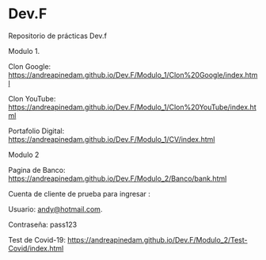 # Dev.F
Repositorio de prácticas Dev.f 

Modulo 1. 

Clon Google: https://andreapinedam.github.io/Dev.F/Modulo_1/Clon%20Google/index.html

Clon YouTube: https://andreapinedam.github.io/Dev.F/Modulo_1/Clon%20YouTube/index.html

Portafolio Digital: https://andreapinedam.github.io/Dev.F/Modulo_1/CV/index.html

Modulo 2

Pagina de Banco: https://andreapinedam.github.io/Dev.F/Modulo_2/Banco/bank.html 

Cuenta de cliente de prueba para ingresar :

Usuario: andy@hotmail.com. 

Contraseña: pass123

Test de Covid-19: https://andreapinedam.github.io/Dev.F/Modulo_2/Test-Covid/index.html
